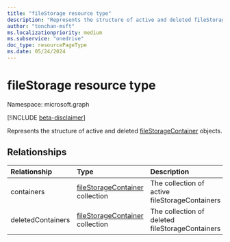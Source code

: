 ```yaml
---
title: "fileStorage resource type"
description: "Represents the structure of active and deleted fileStorageContainer objects."
author: "tonchan-msft"
ms.localizationpriority: medium
ms.subservice: "onedrive"
doc_type: resourcePageType
ms.date: 05/24/2024
---
```


# fileStorage resource type

Namespace: microsoft.graph

[!INCLUDE [beta-disclaimer](../../includes/beta-disclaimer.md)]

Represents the structure of active and deleted [fileStorageContainer](../resources/filestoragecontainer.md) objects.

## Relationships
|Relationship|Type|Description|
|:---|:---|:---|
|containers|[fileStorageContainer](../resources/filestoragecontainer.md) collection|The collection of active fileStorageContainers|
|deletedContainers|[fileStorageContainer](../resources/filestoragecontainer.md) collection|The collection of deleted fileStorageContainers|
